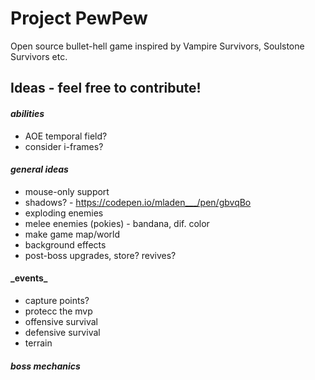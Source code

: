 # **Project PewPew**

Open source bullet-hell game inspired by Vampire Survivors, Soulstone Survivors etc.

## **Ideas - feel free to contribute!**

#### _abilities_

- AOE temporal field?
- consider i-frames?

#### _general ideas_

- mouse-only support
- shadows? - https://codepen.io/mladen___/pen/gbvqBo
- exploding enemies
- melee enemies (pokies) - bandana, dif. color
- make game map/world
- background effects
- post-boss upgrades, store? revives?

#### \_events\_

- capture points?
- protecc the mvp
- offensive survival
- defensive survival
- terrain

#### _boss mechanics_
